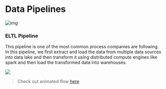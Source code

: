 # Data Pipelines

![img](https://user-images.githubusercontent.com/62965911/213917834-967b67bb-89e6-483a-bbbe-db8cf5ddf36c.svg)

### ELTL Pipeline

This pipeline is one of the most common process companies are following. In this pipeline, we first extract and load the data from multiple data sources into data lake and then transform it using distributed compute engines like spark and then load the transformed data into warehouses.

![](https://user-images.githubusercontent.com/62965911/213917819-7afbfc9c-b35b-4459-a86c-c28c09f4a429.svg)

> Check out animated flow [here](https://user-images.githubusercontent.com/62965911/213917792-c61931fb-c440-4ea3-b133-edf8bfbc40e0.gif)
